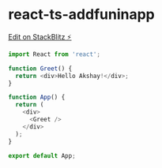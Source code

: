 # react-ts-addfuninapp

[Edit on StackBlitz ⚡️](https://stackblitz.com/edit/react-ts-g4zbqd)

```js
import React from 'react';

function Greet() {
  return <div>Hello Akshay!</div>;
}

function App() {
  return (
    <div>
      <Greet />
    </div>
  );
}

export default App;
```
